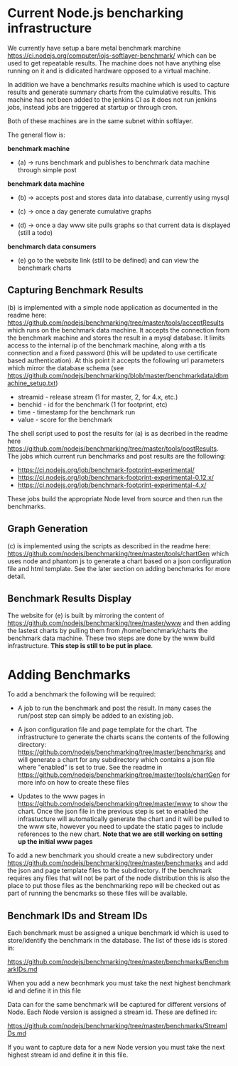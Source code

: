# Current Node.js bencharking infrastructure

We currently have setup a bare metal benchmark marchine
https://ci.nodejs.org/computer/iojs-softlayer-benchmark/ which can 
be used to get repeatable results.  The machine does not have anything
else running on it and is didicated hardware opposed to a virtual 
machine.

In addition we have a benchmarks results machine which is used to 
capture results and generate summary charts from the culmulative
results.  This machine has not been added to the jenkins CI as
it does not run jenkins jobs, instead jobs are triggered
at startup or through cron.

Both of these machines are in the same subnet within softlayer.

The general flow is:

**benchmark machine**

* (a) -> runs benchmark and publishes to benchmark data machine through simple post

**benchmark data machine** 

* (b) -> accepts post and stores data into database, currently using mysql 

* (c) -> once a day generate cumulative graphs 

* (d) -> once a day www site pulls graphs so that current data is displayed (still a todo)

**benchmarch data consumers**

* (e) go to the website link (still to be defined) and can view the benchmark charts 


## Capturing Benchmark Results

(b) is implemented with a simple node application as documented in the 
readme here:  https://github.com/nodejs/benchmarking/tree/master/tools/acceptResults
which runs on the benchmark data machine.  It accepts the connection from
the benchmark machine and stores the result in a mysql database.
It limits access to the internal ip of the benchmark machine,
along with a tls connection and a fixed password (this will be updated to use
certificate based authentication). At this point it accepts the following url
parameters which mirror the database schema (see 
https://github.com/nodejs/benchmarking/blob/master/benchmarkdata/dbmachine_setup.txt)

* streamid  - release stream (1 for master, 2, for 4.x, etc.)
* benchid   - id for the benchmark (1 for footprint, etc)
* time      - timestamp for the benchmark run
* value     - score for the benchmark

The shell script used to post the results for (a) is as decribed in the 
readme here https://github.com/nodejs/benchmarking/tree/master/tools/postResults.
The jobs which current run benchmarks and post results are the following:

* https://ci.nodejs.org/job/benchmark-footprint-experimental/
* https://ci.nodejs.org/job/benchmark-footprint-experimental-0.12.x/
* https://ci.nodejs.org/job/benchmark-footprint-experimental-4.x/

These jobs build the appropriate Node level from source and then 
run the benchmarks.


## Graph Generation

(c) is implemented using the scripts as described in the readme 
here: https://github.com/nodejs/benchmarking/tree/master/tools/chartGen which
uses node and phantom js to generate a chart based on a json configuration file
and html template.  See the later section on adding benchmarks for more detail.

## Benchmark Results Display

The website for (e) is built by mirroring the content of 
https://github.com/nodejs/benchmarking/tree/master/www and then adding
the lastest charts by pulling them from /home/benchmark/charts the benchmark
data machine. These two steps are done by the www build infrastructure. **This
step is still to be put in place**.


# Adding Benchmarks

To add a benchmark the following will be required:

* A job to run the benchmark and post the result.  In many cases the 
  run/post step can simply be added to an existing job.

* A json configuration file and page template for the chart.  The 
 infrastructure to generate the charts scans the contents of the
 following directory:
 https://github.com/nodejs/benchmarking/tree/master/benchmarks 
 and will generate a chart for any subdirectory which contains
 a json file where "enabled" is set to true. See the readme in
 https://github.com/nodejs/benchmarking/tree/master/tools/chartGen
 for more info on how to create these files

* Updates to the www pages in
  https://github.com/nodejs/benchmarking/tree/master/www
  to show the chart. Once the json file in the previous step
  is set to enabled the infrastucture will automatically 
  generate the chart and it will be pulled to the www
  site, however you need to update the static pages to 
  include references to the new chart. **Note that we are 
  still working on setting up the initial www pages**

To add a new benchmark you should create a new subdirectory 
under https://github.com/nodejs/benchmarking/tree/master/benchmarks
and add the json and page template files to the subdirectory.
If the benchmark requires any files that will not be part
of the node distribution this is also the place to put those
files as the benchmarking repo will be checked out as part of
running the bencmarks so these files will be available.

## Benchmark IDs and Stream IDs

Each benchmark must be assigned a unique benchmark id which 
is used to store/identify the benchmark  in the database. The
list of these ids is stored in:

https://github.com/nodejs/benchmarking/tree/master/benchmarks/BenchmarkIDs.md

When you add a new becnhmark you must take the next highest
benchmark id and define it in this file

Data can for the same benchmark will be captured for 
different versions of Node.  Each Node version is assigned a
stream id.  These are defined in:

https://github.com/nodejs/benchmarking/tree/master/benchmarks/StreamIDs.md

If you want to capture data for a new Node version you must
take the next highest stream id and define it in this file.

